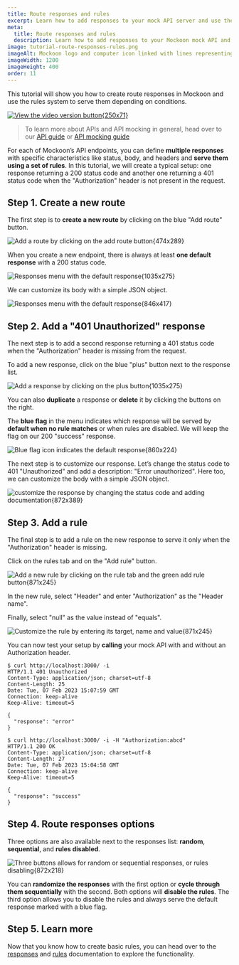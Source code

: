 ```yaml
---
title: Route responses and rules
excerpt: Learn how to add responses to your mock API server and use the rules system
meta:
  title: Route responses and rules
  description: Learn how to add responses to your Mockoon mock API and use the rules system to serve them based on conditions
image: tutorial-route-responses-rules.png
imageAlt: Mockoon logo and computer icon linked with lines representing routes
imageWidth: 1200
imageHeight: 400
order: 11
---
```


This tutorial will show you how to create route responses in Mockoon and use the rules system to serve them depending on conditions.

[![View the video version button{250x71}](/images/view-video-btn-250.png)](https://youtu.be/HDGeslYAEAc)

> To learn more about APIs and API mocking in general, head over to our [API guide](/articles/api-guide-what-are-api/) or [API mocking guide](/articles/what-is-api-mocking/)

For each of Mockoon’s API endpoints, you can define **multiple responses** with specific characteristics like status, body, and headers and **serve them using a set of rules**.
In this tutorial, we will create a typical setup: one response returning a 200 status code and another one returning a 401 status code when the "Authorization" header is not present in the request.

## Step 1. Create a new route

The first step is to **create a new route** by clicking on the blue "Add route" button.

![Add a route by clicking on the add route button{474x289}](/images/tutorials/route-responses-rules/add-route.png)

When you create a new endpoint, there is always at least **one default response** with a 200 status code.

![Responses menu with the default response{1035x275}](/images/tutorials/route-responses-rules/default-route-response.png)

We can customize its body with a simple JSON object.

![Responses menu with the default response{846x417}](/images/tutorials/route-responses-rules/custom-json-body.png)

## Step 2. Add a "401 Unauthorized" response

The next step is to add a second response returning a 401 status code when the "Authorization" header is missing from the request.

To add a new response, click on the blue "plus" button next to the response list.

![Add a response by clicking on the plus button{1035x275}](/images/tutorials/route-responses-rules/add-response.png)

You can also **duplicate** a response or **delete** it by clicking the buttons on the right.

The **blue flag** in the menu indicates which response will be served by **default when no rule matches** or when rules are disabled. We will keep the flag on our 200 "success" response.

![Blue flag icon indicates the default response{860x224}](/images/tutorials/route-responses-rules/blue-flag-default-response.png)

The next step is to customize our response. Let’s change the status code to 401 "Unauthorized" and add a description: "Error unauthorized". Here too, we can customize the body with a simple JSON object.

![customize the response by changing the status code and adding documentation{872x389}](/images/tutorials/route-responses-rules/error-response-customized.png)

## Step 3. Add a rule

The final step is to add a rule on the new response to serve it only when the "Authorization" header is missing.

Click on the rules tab and on the "Add rule" button.

![Add a new rule by clicking on the rule tab and the green add rule button{871x245}](/images/tutorials/route-responses-rules/add-rule.png)

In the new rule, select "Header" and enter "Authorization" as the "Header name".

Finally, select "null" as the value instead of "equals".

![Customize the rule by entering its target, name and value{871x245}](/images/tutorials/route-responses-rules/new-rule-customized.png)

You can now test your setup by **calling** your mock API with and without an Authorization header.

```sh-sessions
$ curl http://localhost:3000/ -i
HTTP/1.1 401 Unauthorized
Content-Type: application/json; charset=utf-8
Content-Length: 25
Date: Tue, 07 Feb 2023 15:07:59 GMT
Connection: keep-alive
Keep-Alive: timeout=5

{
  "response": "error"
}
```

```sh-sessions
$ curl http://localhost:3000/ -i -H "Authorization:abcd"
HTTP/1.1 200 OK
Content-Type: application/json; charset=utf-8
Content-Length: 27
Date: Tue, 07 Feb 2023 15:04:58 GMT
Connection: keep-alive
Keep-Alive: timeout=5

{
  "response": "success"
}
```

## Step 4. Route responses options

Three options are also available next to the responses list: **random**, **sequential**, and **rules disabled**.

![Three buttons allows for random or sequential responses, or rules disabling{872x218}](/images/tutorials/route-responses-rules/route-responses-options.png)

You can **randomize the responses** with the first option or **cycle through them sequentially** with the second. Both options will **disable the rules**.
The third option allows you to disable the rules and always serve the default response marked with a blue flag.

## Step 5. Learn more

Now that you know how to create basic rules, you can head over to the [responses](docs:route-responses/multiple-responses) and [rules](docs:route-responses/dynamic-rules) documentation to explore the functionality.
